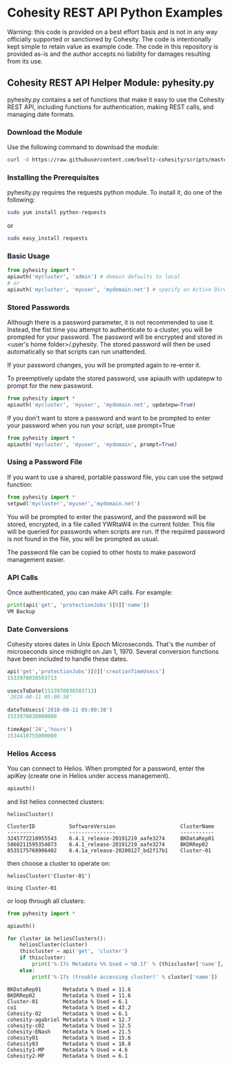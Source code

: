 # Cohesity REST API Python Examples

Warning: this code is provided on a best effort basis and is not in any way officially supported or sanctioned by Cohesity. The code is intentionally kept simple to retain value as example code. The code in this repository is provided as-is and the author accepts no liability for damages resulting from its use.

## Cohesity REST API Helper Module: pyhesity.py

pyhesity.py contains a set of functions that make it easy to use the Cohesity REST API, including functions for authentication, making REST calls, and managing date formats.

### Download the Module

Use the following command to download the module:

```bash
curl -O https://raw.githubusercontent.com/bseltz-cohesity/scripts/master/python/pyhesity.py
```

### Installing the Prerequisites

pyhesity.py requires the requests python module. To install it, do one of the following:

```bash
sudo yum install python-requests
```

or

```bash
sudo easy_install requests
```

### Basic Usage

```python
from pyhesity import *
apiauth('mycluster', 'admin') # domain defaults to local
# or
apiauth('mycluster', 'myuser', 'mydomain.net') # specify an Active Directory domain
```

### Stored Passwords

Although there is a password parameter, it is not recommended to use it. Instead, the fist time you attempt to authenticate to a cluster, you will be prompted for your password. The password will be encrypted and stored in <user's home folder>/.pyhesity. The stored password will then be used automatically so that scripts can run unattended.

If your password changes, you will be prompted again to re-enter it.

To preemptively update the stored password, use apiauth with updatepw to prompt for the new password.

```python
from pyhesity import *
apiauth('mycluster', 'myuser', 'mydomain.net', updatepw=True)
```

If you don't want to store a password and want to be prompted to enter your password when you run your script, use prompt=True

```python
from pyhesity import *
apiauth('mycluster', 'myuser', 'mydomain', prompt=True)
```

### Using a Password File

If you want to use a shared, portable password file, you can use the setpwd function:

```python
from pyhesity import *
setpwd('mycluster','myuser','mydomain.net')
```

You will be prompted to enter the password, and the password will be stored, encrypted, in a file called YWRtaW4 in the current folder. This file will be queried for passwords when scripts are run. If the required password is not found in the file, you will be prompted as usual.

The password file can be copied to other hosts to make password management easier.

### API Calls

Once authenticated, you can make API calls. For example:

```python
print(api('get', 'protectionJobs')[0]['name'])
VM Backup
```

### Date Conversions

Cohesity stores dates in Unix Epoch Microseconds. That's the number of microseconds since midnight on Jan 1, 1970. Several conversion functions have been included to handle these dates.

```python
api('get','protectionJobs')[0]['creationTimeUsecs']
1533978038503713
  
usecsToDate(1533978038503713)
'2018-08-11 05:00:38'
  
dateToUsecs('2018-08-11 05:00:38')
1533978038000000
  
timeAgo('24','hours')
1534410755000000
```

### Helios Access

You can connect to Helios. When prompted for a password, enter the apiKey (create one in Helios under access management).

```python
apiauth()
```

and list helios connected clusters:

```text
heliosCluster()

ClusterID           SoftwareVersion                     ClusterName
---------           ---------------                     -----------
3245772218955543    6.4.1_release-20191219_aafe3274     BKDataRep01
5860211595354073    6.4.1_release-20191219_aafe3274     BKDRRep02
8535175768906402    6.4.1a_release-20200127_bd2f17b1    Cluster-01
```

then choose a cluster to operate on:

```text
heliosCluster('Cluster-01')

Using Cluster-01
```

or loop through all clusters:

```python
from pyhesity import *

apiauth()

for cluster in heliosClusters():
    heliosCluster(cluster)
    thiscluster = api('get', 'cluster')
    if thiscluster:
        print('%-17s Metadata %% Used = %0.1f' % (thiscluster['name'], thiscluster['usedMetadataSpacePct']))
    else:
        print('%-17s (trouble accessing cluster)' % cluster['name'])
```

```text
BKDataRep01       Metadata % Used = 11.6
BKDRRep02         Metadata % Used = 11.6
Cluster-01        Metadata % Used = 6.1
co1               Metadata % Used = 43.2
Cohesity-02       Metadata % Used = 6.1
cohesity-agabriel Metadata % Used = 12.7
cohesity-c02      Metadata % Used = 12.5
Cohesity-ENash    Metadata % Used = 21.5
cohesity01        Metadata % Used = 15.6
Cohesity03        Metadata % Used = 18.8
Cohesity1-MP      Metadata % Used = 4.6
Cohesity2-MP      Metadata % Used = 6.1
```
